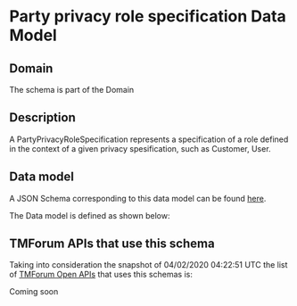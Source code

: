 # Party privacy role specification Data Model

## Domain

The  schema is part of the  Domain

## Description

A PartyPrivacyRoleSpecification represents a specification of a role defined in the context of a given privacy spesification, such as Customer, User.

## Data model

A JSON Schema corresponding to this data model can be found
[here](https://github.com/tmforum-rand/schemas/blob/candidates/EngagedParty/PartyPrivacyRoleSpecification.schema.json).

The Data model is defined as shown below:




## TMForum APIs that use this schema

Taking into consideration the snapshot of 04/02/2020 04:22:51 UTC the list of [TMForum Open APIs](https://www.tmforum.org/open-apis/) that uses this schemas is:

Coming soon
